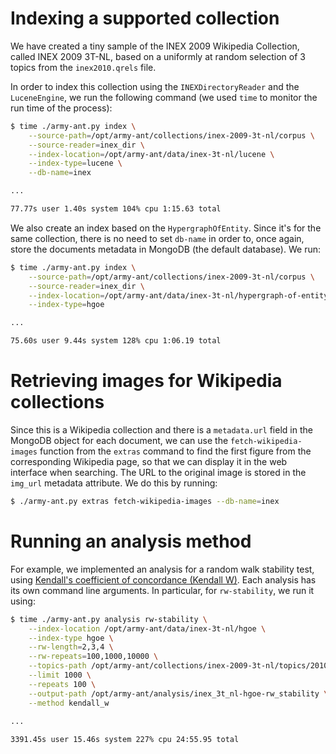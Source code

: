 # Indexing a supported collection

We have created a tiny sample of the INEX 2009 Wikipedia Collection, called INEX 2009 3T-NL, based on a uniformly at random selection of 3 topics from the `inex2010.qrels` file.

In order to index this collection using the `INEXDirectoryReader` and the `LuceneEngine`, we run the following command (we used `time` to monitor the run time of the process):

```bash
$ time ./army-ant.py index \
	--source-path=/opt/army-ant/collections/inex-2009-3t-nl/corpus \
	--source-reader=inex_dir \
	--index-location=/opt/army-ant/data/inex-3t-nl/lucene \
	--index-type=lucene \
	--db-name=inex

...

77.77s user 1.40s system 104% cpu 1:15.63 total
```

We also create an index based on the  `HypergraphOfEntity`. Since it's for the same collection, there is no need to set `db-name` in order to, once again, store the documents metadata in MongoDB (the default database). We run:

```bash
$ time ./army-ant.py index \
	--source-path=/opt/army-ant/collections/inex-2009-3t-nl/corpus \
	--source-reader=inex_dir \
	--index-location=/opt/army-ant/data/inex-3t-nl/hypergraph-of-entity \
	--index-type=hgoe

...

75.60s user 9.44s system 128% cpu 1:06.19 total
```

# Retrieving images for Wikipedia collections

Since this is a Wikipedia collection and there is a `metadata.url` field in the MongoDB object for each document, we can use the `fetch-wikipedia-images` function from the  `extras` command to find the first figure from the corresponding Wikipedia page, so that we can display it in the web interface when searching. The URL to the original image is stored in the `img_url` metadata attribute. We do this by running:

```bash
$ ./army-ant.py extras fetch-wikipedia-images --db-name=inex
```

# Running an analysis method

For example, we implemented an analysis for a random walk stability test, using [Kendall's coefficient of concordance (Kendall W)](https://en.wikipedia.org/wiki/Kendall%27s_W). Each analysis has its own command line arguments. In particular, for `rw-stability`, we run it using:

```bash
$ time ./army-ant.py analysis rw-stability \
    --index-location /opt/army-ant/data/inex-3t-nl/hgoe \
    --index-type hgoe \
    --rw-length=2,3,4 \
    --rw-repeats=100,1000,10000 \
    --topics-path /opt/army-ant/collections/inex-2009-3t-nl/topics/2010-topics.xml \
    --limit 1000 \
    --repeats 100 \
    --output-path /opt/army-ant/analysis/inex_3t_nl-hgoe-rw_stability \
    --method kendall_w
    
...

3391.45s user 15.46s system 227% cpu 24:55.95 total
```
